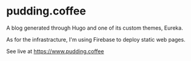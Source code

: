 # pudding.coffee

A blog generated through Hugo and one of its custom themes, Eureka.

As for the infrastracture, I'm using Firebase to deploy static web pages.

See live at https://www.pudding.coffee